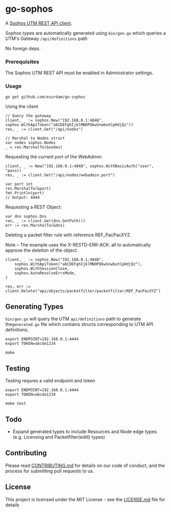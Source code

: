 # go-sophos

A [Sophos UTM REST API client](https://www.sophos.com/en-us/medialibrary/PDFs/documentation/UTMonAWS/Sophos-UTM-RESTful-API.pdf?la=en). 


Sophos types are automatically generated using `bin/gen.go` which queries a UTM's Gateway  `/api/definitions`  path

No foreign deps.

### Prerequisites

The Sophos UTM REST API must be enabled in Administrator settings.

### Usage

```
go get github.com/esurdam/go-sophos
```

Using the client

```
// Query the gateway
client, _ := sophos.New("192.168.0.1:4848", sophos.WithApiToken("abCDEFghIjklMNOPQkwSnwbutCpHdjQz"))
res, _ := client.Get("/api/nodes")

// Marshal to Nodes struct
var nodes sophos.Nodes
_ = res.MarshalTo(&nodes)
```

Requesting the current port of the WebAdmin:

```
client, _ := New("192.168.0.1:4848", sophos.WithBasicAuth("user", "pass))
res, _ := client.Get("/api/nodes/webadmin.port")

var port int
res.MarshalTo(&port)
fmt.Println(port)
// Output: 4444
```

Requesting a REST Object:

```
var dns sophos.Dns
res, _ := client.Get(dns.GetPath())
err := res.MarshalTo(&dns)
```


Deleting a packet filter rule with reference REF_PacPacXYZ.

Note – The example uses the X-RESTD-ERR-ACK: all to automatically approve the deletion of the object.
```
client, _ := sophos.New("192.168.0.1:4848", 
    sophos.WithApiToken("abCDEFghIjklMNOPQkwSnwbutCpHdjQz"),
    sophos.WithSessionClose,
    sophos.AutoResolveErrsMode,
)

res, err := client.Delete("api/objects/packetfilter/packetfilter/REF_PacPacXYZ")
```

## Generating Types

`bin/gen.go` will query the UTM `api/definitions` path to generate the`generated.go` file which contains structs corresponding to UTM API definitions.


```
export ENDPOINT=192.168.0.1:4444
export TOKEN=abcde1234

make
```

## Testing

Testing requres a valid endpoint and token
```
export ENDPOINT=192.168.0.1:4444
export TOKEN=abcde1234

make test
```

## Todo

- Expand generated types to include Resources and Node edge types (e.g. Licensing and Packetfilter(ediit) types)

## Contributing

Please read [CONTRIBUTING.md](https://gist.github.com/PurpleBooth/b24679402957c63ec426) for details on our code of conduct, and the process for submitting pull requests to us.

## License

This project is licensed under the MIT License - see the [LICENSE.md](LICENSE.md) file for details
